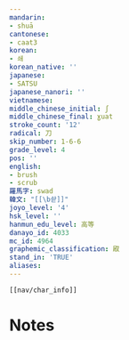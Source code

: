 ```yaml
---
mandarin:
- shuā
cantonese:
- caat3
korean:
- 쇄
korean_native: ''
japanese:
- SATSU
japanese_nanori: ''
vietnamese:
middle_chinese_initial: ʃ
middle_chinese_final: ɣuat
stroke_count: '12'
radical: 刀
skip_number: 1-6-6
grade_level: 4
pos: ''
english:
- brush
- scrub
羅馬字: swad
韓文: "[[\b솯]]"
joyo_level: '4'
hsk_level: ''
hanmun_edu_level: 高等
danayo_id: 4033
mc_id: 4964
graphemic_classification: 㕞
stand_in: 'TRUE'
aliases:
---
```

```meta-bind-embed
[[nav/char_info]]
```

# Notes
